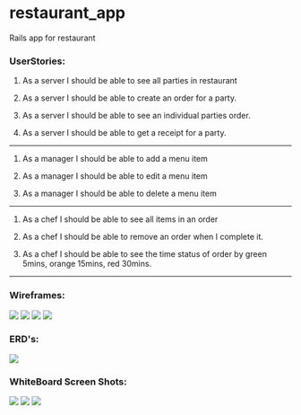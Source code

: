 # restaurant_app
Rails app for restaurant

### UserStories:
1. As a server I should be able to see all parties in restaurant

1. As a server I should be able to create an order for a party.

1. As a server I should be able to see an individual parties order.

1. As a server I should be able to get a receipt for a party.

---
1. As a manager I should be able to add a menu item

1. As a manager I should be able to edit a menu item

1. As a manager I should be able to delete a menu item

---

1. As a chef I should be able to see all items in an order

1. As a chef I should be able to remove an order when I complete it.

1. As a chef I should be able to see the time status of order by green 5mins, orange 15mins, red 30mins.


---
### Wireframes:
![](./readme_images/Rails-CRUD-Wireframes1.jpg)
![](./readme_images/Rails-CRUD-Wireframes2.jpg)
![](./readme_images/Rails-CRUD-Wireframes3.jpg)
![](./readme_images/Rails-CRUD-Wireframes4.jpg)  

### ERD's:
![](./readme_images/restaurant_ERD.png)

### WhiteBoard Screen Shots:
![](./readme_images/whiteBoarding1of3.jpg)
![](./readme_images/whiteBoarding2of3.jpg)
![](./readme_images/whiteBoarding3of3.jpg)
